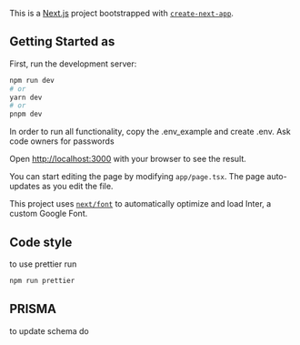 This is a [Next.js](https://nextjs.org/) project bootstrapped with [`create-next-app`](https://github.com/vercel/next.js/tree/canary/packages/create-next-app).

## Getting Started as

First, run the development server:

```bash
npm run dev
# or
yarn dev
# or
pnpm dev
```

In order to run all functionality, copy the .env_example and create .env. Ask code owners for passwords

Open [http://localhost:3000](http://localhost:3000) with your browser to see the result.

You can start editing the page by modifying `app/page.tsx`. The page auto-updates as you edit the file.

This project uses [`next/font`](https://nextjs.org/docs/basic-features/font-optimization) to automatically optimize and load Inter, a custom Google Font.

## Code style

to use prettier run

```bash
npm run prettier
```

## PRISMA

to update schema do

